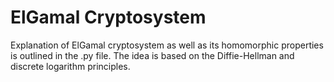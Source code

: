 # ElGamal Cryptosystem
Explanation of ElGamal cryptosystem as well as its homomorphic properties is outlined in the .py file. The idea is based on the Diffie-Hellman and discrete logarithm principles.
